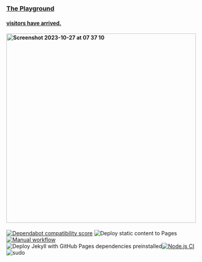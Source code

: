 ### <a href="https://workers.cloudflare.com/playground">The Playground</a>
#### <a href="https://visitors.jessejesse.com">visitors have arrived.</a>
#### <img width="498" alt="Screenshot 2023-10-27 at 07 37 10" src="https://github.com/sudo-self/sudo-self/assets/119916323/aa60f64b-c9a6-47f9-9ca7-6a45b3307905">


[![Dependabot compatibility score](https://dependabot-badges.githubapp.com/badges/compatibility_score?dependency-name=@babel/traverse&package-manager=npm_and_yarn&previous-version=7.22.5&new-version=7.23.2)](https://docs.github.com/en/github/managing-security-vulnerabilities/about-dependabot-security-updates#about-compatibility-scores)
![Deploy static content to Pages](https://github.com/sudo-self/sudo-self/actions/workflows/static.yml/badge.svg)[![Manual workflow](https://github.com/sudo-self/nfts/actions/workflows/manual.yml/badge.svg)](https://github.com/sudo-self/nfts/actions/workflows/manual.yml)![Deploy Jekyll with GitHub Pages dependencies preinstalled](https://github.com/sudo-self/sudo-self.github.io/actions/workflows/jekyll-gh-pages.yml/badge.svg)[![Node.js CI](https://github.com/sudo-self/xo.JesseJesse.com/actions/workflows/node.js.yml/badge.svg?branch=main)](https://github.com/sudo-self/xo.JesseJesse.com/actions/workflows/node.js.yml)<br>
![sudo](https://github.com/sudo-self/sudo-self/assets/119916323/1a759590-b554-4ce3-88a1-4fe5f278b915)<br>





